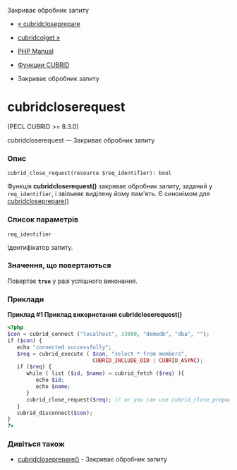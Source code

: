 Закриває обробник запиту

-   [« cubridcloseprepare](function.cubrid-close-prepare.html)
    
-   [cubridcolget »](function.cubrid-col-get.html)
    
-   [PHP Manual](index.md)
    
-   [Функции CUBRID](ref.cubrid.md)
    
-   Закриває обробник запиту
    

# cubridcloserequest

(PECL CUBRID >= 8.3.0)

cubridcloserequest — Закриває обробник запиту

### Опис

```methodsynopsis
cubrid_close_request(resource $req_identifier): bool
```

Функція **cubridcloserequest()** закриває обробник запиту, заданий у `req_identifier`, і звільняє виділену йому пам'ять. Є синонімом для [cubridcloseprepare()](function.cubrid-close-prepare.html)

### Список параметрів

`req_identifier`

Ідентифікатор запиту.

### Значення, що повертаються

Повертає **`true`** у разі успішного виконання.

### Приклади

**Приклад #1 Приклад використання **cubridcloserequest()****

```php
<?php
$con = cubrid_connect ("localhost", 33000, "demodb", "dba", "");
if ($con) {
   echo "connected successfully";
   $req = cubrid_execute ( $con, "select * from members",
                           CUBRID_INCLUDE_OID | CUBRID_ASYNC);
   if ($req) {
      while ( list ($id, $name) = cubrid_fetch ($req) ){
         echo $id;
         echo $name;
      }
      cubrid_close_request($req); // or you can use cubrid_close_prepare($req)
   }
   cubrid_disconnect($con);
}
?>
```

### Дивіться також

-   [cubridcloseprepare()](function.cubrid-close-prepare.html) - Закриває обробник запиту